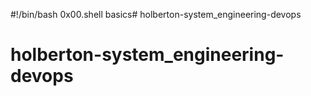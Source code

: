#!/bin/bash
0x00.shell basics# holberton-system_engineering-devops
# holberton-system_engineering-devops
